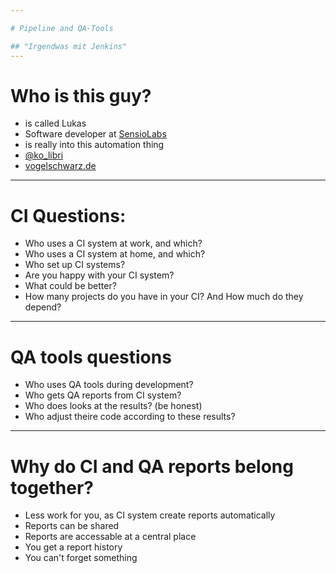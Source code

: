 ```yaml
---

# Pipeline and QA-Tools

## "Irgendwas mit Jenkins"
---
```


# Who is this guy?

- is called Lukas
- Software developer at [SensioLabs](https://sensiolabs.de/)
- is really into this automation thing
- [@ko_libri](https://twitter.com/ko_libri)
- [vogelschwarz.de](vogelschwarz.de)

---

# CI Questions:

- Who uses a CI system at work, and which? <!-- .element: class="fragment" -->
- Who uses a CI system at home, and which? <!-- .element: class="fragment" -->
- Who set up CI systems? <!-- .element: class="fragment" -->
- Are you happy with your CI system? <!-- .element: class="fragment" -->
- What could be better? <!-- .element: class="fragment" -->
- How many projects do you have in your CI? And How much do they depend? <!-- .element: class="fragment" -->

---

# QA tools questions

- Who uses QA tools during development? <!-- .element: class="fragment" -->
- Who gets QA reports from CI system? <!-- .element: class="fragment" -->
- Who does looks at the results? (be honest) <!-- .element: class="fragment" -->
- Who adjust theire code according to these results? <!-- .element: class="fragment" -->

---

# Why do CI and QA reports belong together?

- Less work for you, as CI system create reports automatically
- Reports can be shared
- Reports are accessable at a central place
- You get a report history
- You can't forget something
